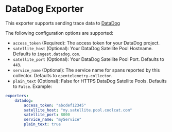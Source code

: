 # DataDog Exporter

This exporter supports sending trace data to [DataDog](https://www.datadog.com)

The following configuration options are supported:

* `access_token` (Required): The access token for your DataDog project.
* `satellite_host` (Optional): Your DataDog Satellite Pool Hostname. Defaults to `ingest.datadog.com`.
* `satellite_port` (Optional): Your DataDog Satellite Pool Port. Defaults to `443`.
* `service_name` (Optional): The service name for spans reported by this collector. Defaults to `opentelemetry-collector`. 
* `plain_text` (Optional): False for HTTPS DataDog Satellite Pools. Defaults to `False`.
Example:

```yaml
exporters:
    datadog:
        access_token: "abcdef12345"
        satellite_host: "my.satellite.pool.coolcat.com"
        satellite_port: 8000
        service_name: "myService"
        plain_text: true
```
